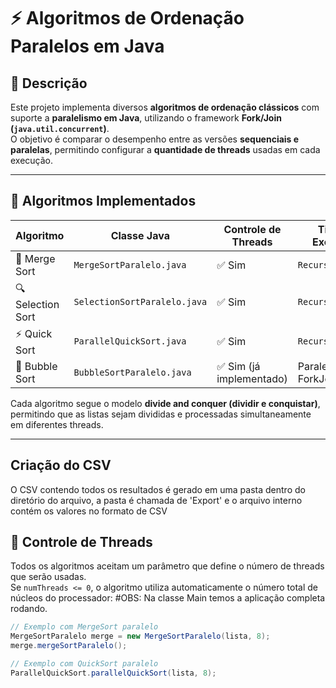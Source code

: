 # ⚡ Algoritmos de Ordenação Paralelos em Java

## 🧠 Descrição

Este projeto implementa diversos **algoritmos de ordenação clássicos** com suporte a **paralelismo em Java**, utilizando o framework **Fork/Join (`java.util.concurrent`)**.  
O objetivo é comparar o desempenho entre as versões **sequenciais e paralelas**, permitindo configurar a **quantidade de threads** usadas em cada execução.

---

## 🚀 Algoritmos Implementados

| Algoritmo        | Classe Java                | Controle de Threads | Tipo de Execução |
|------------------|---------------------------|----------------------|------------------|
| 🧩 Merge Sort    | `MergeSortParalelo.java`  | ✅ Sim               | `RecursiveTask`  |
| 🔍 Selection Sort| `SelectionSortParalelo.java` | ✅ Sim             | `RecursiveTask`  |
| ⚡ Quick Sort    | `ParallelQuickSort.java`  | ✅ Sim               | `RecursiveAction`|
| 💨 Bubble Sort   | `BubbleSortParalelo.java` | ✅ Sim (já implementado) | Paralelo via ForkJoin |

Cada algoritmo segue o modelo **divide and conquer (dividir e conquistar)**, permitindo que as listas sejam divididas e processadas simultaneamente em diferentes threads.

---

## Criação do CSV
O CSV contendo todos os resultados é gerado em uma pasta dentro do diretório do arquivo, a pasta é chamada de 'Export' e o arquivo interno contém os valores no formato de CSV

## 🧵 Controle de Threads

Todos os algoritmos aceitam um parâmetro que define o número de threads que serão usadas.  
Se `numThreads <= 0`, o algoritmo utiliza automaticamente o número total de núcleos do processador:
#OBS: Na classe Main temos a aplicação completa rodando.

```java
// Exemplo com MergeSort paralelo
MergeSortParalelo merge = new MergeSortParalelo(lista, 8);
merge.mergeSortParalelo();

// Exemplo com QuickSort paralelo
ParallelQuickSort.parallelQuickSort(lista, 8);
